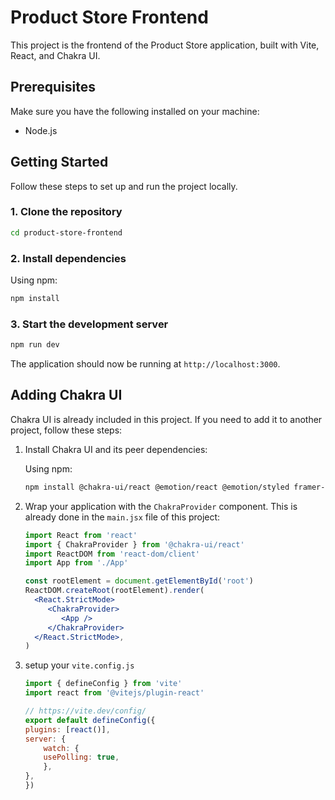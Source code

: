 # Product Store Frontend

This project is the frontend of the Product Store application, built with Vite, React, and Chakra UI.

## Prerequisites

Make sure you have the following installed on your machine:

- Node.js

## Getting Started

Follow these steps to set up and run the project locally.

### 1. Clone the repository

```sh
cd product-store-frontend
```

### 2. Install dependencies

Using npm:

```sh
npm install
```

### 3. Start the development server

```sh
npm run dev
```

The application should now be running at `http://localhost:3000`.

## Adding Chakra UI

Chakra UI is already included in this project. If you need to add it to another project, follow these steps:

1. Install Chakra UI and its peer dependencies:

    Using npm:

    ```sh
    npm install @chakra-ui/react @emotion/react @emotion/styled framer-motion
    ```

2. Wrap your application with the `ChakraProvider` component. This is already done in the `main.jsx` file of this project:

    ```jsx
    import React from 'react'
    import { ChakraProvider } from '@chakra-ui/react'
    import ReactDOM from 'react-dom/client'
    import App from './App'

    const rootElement = document.getElementById('root')
    ReactDOM.createRoot(rootElement).render(
      <React.StrictMode>
         <ChakraProvider>
            <App />
         </ChakraProvider>
      </React.StrictMode>,
    )
    ```

3. setup your `vite.config.js` 
    ```jsx
    import { defineConfig } from 'vite'
    import react from '@vitejs/plugin-react'

    // https://vite.dev/config/
    export default defineConfig({
    plugins: [react()],
    server: {
        watch: {
        usePolling: true,
        },
    },
    })
    ```

